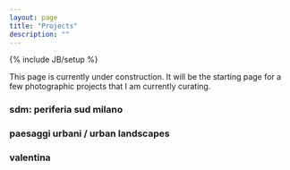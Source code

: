 ```yaml
---
layout: page
title: "Projects"
description: ""
---
```

{% include JB/setup %}

This page is currently under construction. It will be the starting page for a few photographic projects that I am currently curating.

### sdm: periferia sud milano
### paesaggi urbani / urban landscapes
### valentina


<!-- ### [sdm: periferia sud milano](project-sdm.html)

### [paesaggi urbani / urban landscapes](project-milano.html)

### [valentina](project-valentina.html)
 -->